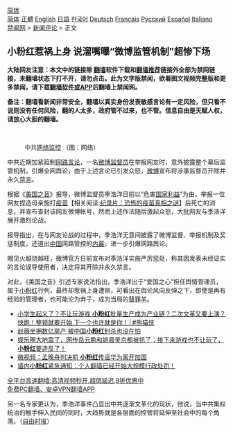  <!-- 面包屑导航 --> <div class="breadcrumb"><!-- GTranslate: https://gtranslate.io/ -->  <div class="switcher notranslate">  <div class="selected">  <a href="#" onclick="return false;"> 简体</a>  </div>  <div class="option">  <a href="https://www.bannedbook.org" onclick="doGTranslate('zh-CN|zh-CN');jQuery('div.switcher div.selected a').html(jQuery(this).html());return false;" title="简体中文" class="nturl selected"> 简体</a>  <a href="https://www.bannedbook.org/zh-tw/" onclick="doGTranslate('zh-CN|zh-TW');jQuery('div.switcher div.selected a').html(jQuery(this).html());return false;" title="繁體中文" class="nturl"> 正體</a>  <a href="https://www.bannedbook.org/en/" onclick="doGTranslate('zh-CN|en');jQuery('div.switcher div.selected a').html(jQuery(this).html());return false;" title="English" class="nturl"> English</a>  <a href="https://www.bannedbook.org/ja/" onclick="doGTranslate('zh-CN|ja');jQuery('div.switcher div.selected a').html(jQuery(this).html());return false;" title="日本語" class="nturl"> 日語</a>  <a href="https://www.bannedbook.org/ko/" onclick="doGTranslate('zh-CN|ko');jQuery('div.switcher div.selected a').html(jQuery(this).html());return false;" title="한국어" class="nturl"> 한국어</a>  <a href="https://www.bannedbook.org/de/" onclick="doGTranslate('zh-CN|de');jQuery('div.switcher div.selected a').html(jQuery(this).html());return false;" title="Deutsch" class="nturl"> Deutsch</a>  <a href="https://www.bannedbook.org/fr/" onclick="doGTranslate('zh-CN|fr');jQuery('div.switcher div.selected a').html(jQuery(this).html());return false;" title="Français" class="nturl"> Français</a>  <a href="https://www.bannedbook.org/ru/" onclick="doGTranslate('zh-CN|ru');jQuery('div.switcher div.selected a').html(jQuery(this).html());return false;" title="Русский" class="nturl"> Русский</a>  <a href="https://www.bannedbook.org/es/" onclick="doGTranslate('zh-CN|es');jQuery('div.switcher div.selected a').html(jQuery(this).html());return false;" title="Español" class="nturl"> Español</a>  <a href="https://www.bannedbook.org/it/" onclick="doGTranslate('zh-CN|it');jQuery('div.switcher div.selected a').html(jQuery(this).html());return false;" title="Italiano" class="nturl"> Italiano</a>  </div>  </div>      <div class='breadcrumb-sub'><!-- Breadcrumb NavXT 6.3.0 --> <a href="https://www.bannedbook.org/" class="home">禁闻网</a> &gt; <a href="https://www.bannedbook.org/bnews/comments/" class="category">新闻评论</a> &gt; 正文</div></div><h2>小粉红惹祸上身 说溜嘴曝“微博监管机制”超惨下场</h2> <p class="notice"><b>大陆网友注意：本文中的链接除 <a href="https://github.com/bannedbook/fanqiang" >翻墙</a>软件下载和<a href="https://github.com/killgcd/justmysocks/blob/master/README.md">翻墙推荐</a>链接外全部为禁网链接，未翻墙状态下打不开，请勿点击。此为文字版禁闻，欲看图文视频完整版和更多禁闻，请下载<a href="https://github.com/bannedbook/fanqiang">翻墙软件或APP</a>后翻墙上禁闻网。</p><p>备注：翻墙看新闻非常安全，翻墙以真实身份发表敏感言论有一定风险，但只看不说则没有任何风险，翻的人太多，政府管不过来，也不管。信息自由是天赋人权，请放心大胆的翻墙。</b></p>  <div class="entry"> <br /> <figure><a href="https://i1.wp.com/upload-images-bucket-v64rleca837do.s3.eu-west-1.amazonaws.com/wp-content/uploads/2021/09/02062130/Screen-Shot-2021-09-02-at-4.27.01-pm.png?fit=608%2C421&#038;ssl=1" data-caption="中共网络监控 （图：网络）"></a><figcaption class="wp-caption-text">中共<a href="https://www.bannedbook.org/bnews/tag/%e7%bd%91%e7%bb%9c%e7%9b%91%e6%8e%a7/" class="st_tag internal_tag" rel="tag" title="标签 网络监控 下的日志">网络监控</a> （图：网络）</figcaption></figure> <p>中共近期加紧箝制<a href="https://www.bannedbook.org/bnews/tag/%E7%BD%91%E8%B7%AF%E8%A8%80%E8%AE%BA/" class="st_tag internal_tag" rel="tag" title="标签 网路言论 下的日志">网路言论</a>，一名<a href="https://www.bannedbook.org/bnews/tag/%E5%BE%AE%E5%8D%9A%E7%9B%91%E7%9D%A3%E5%91%98/" class="st_tag internal_tag" rel="tag" title="标签 微博监督员 下的日志">微博监督员</a>在举报网友时，意外披露整个幕后监管机制，引爆全网舆论，由于上述言论已引发众怒，<a href="https://www.bannedbook.org/bnews/tag/%e5%be%ae%e5%8d%9a/" class="st_tag internal_tag" rel="tag" title="标签 微博 下的日志">微博</a>宣布将涉事监督员开除并永久<span class='wp_keywordlink_affiliate'><a href="https://www.bannedbook.org/bnews/bblog/" title="禁言博客" target="_blank">禁言</a></span>。</p> <p>根据《<a href="https://www.bannedbook.org/bnews/tag/%e7%be%8e%e5%9b%bd%e4%b9%8b%e9%9f%b3/" class="st_tag internal_tag" rel="tag" title="标签 美国之音 下的日志">美国之音</a>》报导，微博监督员季浩洋日前以“危害<a href="https://www.bannedbook.org/bnews/tag/%E5%9B%BD%E5%AE%B6%E5%88%A9%E7%9B%8A/" class="st_tag internal_tag" rel="tag" title="标签 国家利益 下的日志">国家利益</a>”为由，举报一位网友捏造母亲施打<span class='wp_keywordlink'><a href="https://www.bannedbook.org/bnews/tculture/20160630/551027.html" title="疫苗" target="_blank">疫苗</a></span>【相关阅读:<a href='https://www.bannedbook.org/bnews/topimagenews/20180408/925060.html' target='_blank'>纪录片：恐怖的疫苗真相之谜</a>】后死亡的消息，并宣布查封该网友微博帐号，然而上述作法随后激起众怒，大批网友与季浩洋展开激烈论战。</p>  <p>报导指出，在与网友论战的过程中，季浩洋无意间披露了微博监督、举报机制及奖惩制度，还道出<span class='wp_keywordlink_affiliate'><a href="https://www.bannedbook.org/" title="中国" target="_blank">中国</a></span>网路管控的<span class='wp_keywordlink_affiliate'><a href="https://www.bannedbook.org/bnews/ccpdope/" title="中共高层内幕" target="_blank">内幕</a></span>，进一步引爆网路舆论。</p> <p>眼见火越烧越旺，微博官方日前宣布对季浩洋实施严厉惩处，称其因发表未经证实的言论误导使用者，决定将其开除并永久禁言。</p>  <p>对此，《美国之音》引述专家说法指出，季浩洋出于“爱国之心”担任舆情管理员，属于<a href="https://www.bannedbook.org/bnews/tag/%e5%b0%8f%e7%b2%89%e7%ba%a2/" class="st_tag internal_tag" rel="tag" title="标签 小粉红 下的日志">小粉红</a>行列，最终却惹祸上身遭铡，可看出在舆论风向反弹之下，即使是再有经验的管理者，也可能沦为弃子，成为当局的<a href="https://www.bannedbook.org/bnews/tag/%e6%9b%bf%e7%bd%aa%e7%be%8a/" class="st_tag internal_tag" rel="tag" title="标签 替罪羊 下的日志">替罪羊</a>。</p> <ul class='op-related-articles' title='相关阅读'> <li><a href='https://www.bannedbook.org/bnews/comments/20210901/1616936.html' target='_blank'>小学生起义了？不让玩游戏 <b>小粉红</b>批量生产成为产业链？二次文革又要上演？快跑！整顿就要开始 下一个也许就是你！│#熊猫侠</a></li> <li><a href='https://www.bannedbook.org/bnews/cnnews/20210901/1616751.html' target='_blank'>赵薇坐拥数亿房产 被中国<b>小粉红</b>封杀也没在怕</a></li> <li><a href='https://www.bannedbook.org/bnews/bannedvideo/20210831/1616153.html' target='_blank'>娱乐圈大地震了，网传岳云鹏和姚晨吴京都被抓了；接下来游戏也不让玩了，<b>小粉红</b>要造反了！</a></li> <li><a href='https://www.bannedbook.org/bnews/comments/20210827/1614020.html' target='_blank'>微视频：孟晚舟判决前 <b>小粉红</b>传谣华为离开加国</a></li> <li><a href='https://www.bannedbook.org/bnews/bannedvideo/20210826/1613259.html' target='_blank'>墙内<b>小粉红</b>紧急通知：个人翻墙已经开始大规模行政处罚！</a></li> </ul> <p class="texttj"> <a href="https://github.com/bannedbook/fanqiang/wiki/V2ray%E6%9C%BA%E5%9C%BA" target="_blank">全平台高速翻墙:高清视频秒开,超低延迟,9折优惠中</a><br/> <a href="https://github.com/bannedbook/fanqiang/wiki/%E7%A6%81%E9%97%BB%E7%BD%91%E5%AE%89%E5%8D%93%E7%BF%BB%E5%A2%99%E6%96%B0%E9%97%BBAPP" target="_blank">免费PC翻墙、安卓VPN翻墙APP</a></p> <p>另一名专家更认为，季浩洋事件凸显出中共逐渐文革化的现状，他说，当中共集权统治的触手伸入民间的同时，大趋势就是各层面的控管将延伸至社会中的每个角落。（<a href="https://www.bannedbook.org/bnews/tag/%e8%87%aa%e7%94%b1%e6%97%b6%e6%8a%a5/" class="st_tag internal_tag" rel="tag" title="标签 自由时报 下的日志">自由时报</a>）</p><a name='sharetosocial'></a>  <div style="margin-bottom:5px;padding-bottom:5px;clear:both"> <div id="archive-pix-1" class="banner-ads"> <!-- AuctionX Display platform tag START --> <div id="26318x728x90x621x_ADSLOT2" clicktrack="%%CLICK_URL_ESC%%"></div> <!-- AuctionX Display platform tag END --> </div> <div id="archive-pix-2" class="banner-ads"> <!-- AuctionX Display platform tag START --> <div id="26315x300x250x621x_ADSLOT2" clicktrack="%%CLICK_URL_ESC%%"></div> <!-- AuctionX Display platform tag END --> </div> </div>  <div id="archive-pix-1" class="banner-ads"> <!-- AuctionX Display platform tag START --> <div id="26318x728x90x621x_ADSLOT3" clicktrack="%%CLICK_URL_ESC%%"></div> <!-- AuctionX Display platform tag END --> </div> </div><!--END ENTRY--> 